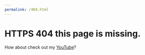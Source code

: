 ```yaml
---
permalink: /404.html
---
```

# HTTPS 404 this page is missing.
How about check out my [YouTube](https://youtube.com/AwesomeAasim)?
